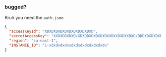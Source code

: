 ### bugged?
Bruh you need the `auth.json`

```json
{
  "accessKeyId": "XDXDXDXDXDXDXDXDXDXDXD",
  "secretAccessKey": "XXDXDDXDXD/XDXDDXDXDXDXDXXDXXDXDXXDXD/DDDXDXDXDXDX",
  "region": "sa-east-1",
  "INSTANCE_ID": "i-xdxdxdxdxxdxdxdxdxdxdxdxdx"
}
```

